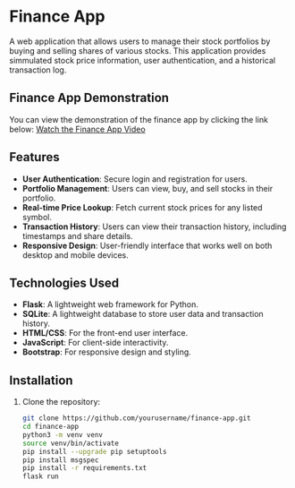 # Finance App

A web application that allows users to manage their stock portfolios by buying and selling shares of various stocks. This application provides simmulated stock price information, user authentication, and a historical transaction log.

## Finance App Demonstration

You can view the demonstration of the finance app by clicking the link below:
[Watch the Finance App Video](https://github.com/your_username/your_repository_name/blob/main/finance_app.mov)

## Features

- **User Authentication**: Secure login and registration for users.
- **Portfolio Management**: Users can view, buy, and sell stocks in their portfolio.
- **Real-time Price Lookup**: Fetch current stock prices for any listed symbol.
- **Transaction History**: Users can view their transaction history, including timestamps and share details.
- **Responsive Design**: User-friendly interface that works well on both desktop and mobile devices.

## Technologies Used

- **Flask**: A lightweight web framework for Python.
- **SQLite**: A lightweight database to store user data and transaction history.
- **HTML/CSS**: For the front-end user interface.
- **JavaScript**: For client-side interactivity.
- **Bootstrap**: For responsive design and styling.

## Installation

1. Clone the repository:
   ```bash
   git clone https://github.com/yourusername/finance-app.git
   cd finance-app
   python3 -m venv venv
   source venv/bin/activate
   pip install --upgrade pip setuptools
   pip install msgspec
   pip install -r requirements.txt
   flask run

